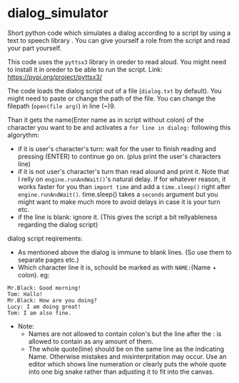 # dialog_simulator
Short python code which simulates a dialog according to a script by using a text to speech library . You can give yourself a role from the script and read your part yourself.

This code uses the ```pyttsx3``` library in oreder to read aloud. You might need to install it in oreder to be able to run the script. Link: https://pypi.org/project/pyttsx3/
 
The code loads the dialog script out of a file (```dialog.txt``` by default). You might need to paste or change the path of the file. You can change the filepath (```open(file arg)```) in line (~)9.

Than it gets the name(Enter name as in script without colon) of the character you want to be and activates a ```for line in dialog:``` following this algorythm:
* if it is user's character's turn: wait for the user to finish reading and pressing (ENTER) to continue go on. (plus print the user's characters line)
* if it is not user's character's turn than read alound and print it. Note that I relly on ```engine.runAndWait()```'s natural delay. If for whatever reason, it works faster for you than ```import time``` and add a ```time.sleep()``` right after ```engine.runAndWait()```. time.sleep() takes a ```seconds``` argument but you might want to make much more to avoid delays in case it is your turn etc.
* if the line is blank: ignore it. (This gives the script a bit rellyableness regarding the dialog script)

dialog script reqirements: 
* As mentioned above the dialog is immune to blank lines. (So use them to separate pages etc.)
* Which character line it is, schould be marked as with ```NAME:```(Name + colon). eg:
```
Mr.Black: Good morning!
Tom: Hallo!
Mr.Black: How are you doing?
Lucy: I am doing great!
Tom: I am also fine.
```
* Note:
  - Names are not allowed to contain colon's but the line after the : is allowed to contain as any amount of them.
  - The whole quote(line) should be on the same line as the indicating Name. Otherwise mistakes and misinterpritation may occur. Use an editor which shows line numeration or clearly puts the whole quote into one big snake rather than adjusting it to fit into the canvas.

